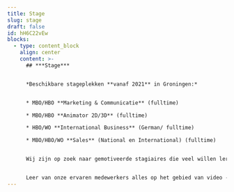 ```yaml
---
title: Stage
slug: stage
draft: false
id: hH6C22vEw
blocks:
  - type: content_block
    align: center
    content: >-
      ## ***Stage***


      *Beschikbare stageplekken **vanaf 2021** in Groningen:*


      * MBO/HBO **Marketing & Communicatie** (fulltime)

      * MBO/HBO **Animator 2D/3D** (fulltime)

      * HBO/WO **International Business** (German/ fulltime)

      * MBO/HBO/WO **Sales** (National en International) (fulltime)


      Wij zijn op zoek naar gemotiveerde stagiaires die veel willen leren op het gebied van video, animatie en marketing.


      Leer van onze ervaren medewerkers alles op het gebied van video -en animatiefilms en de marketingdoelen die we stellen aan onze films. Phil & Flo heeft per periode rond de 20-30 stage aanvragen, wij nodigen alleen de toppers uit op gesprek die écht kiezen voor dit prachtige vak. Zorg er dus voor dat je portfolio op orde is en dat je motivatie ons overtuigt om je voor een gesprek uit te nodigen. **Vul onderstaande formulier zorgvuldig in om een goede kans te maken, veel succes!**
---
```

